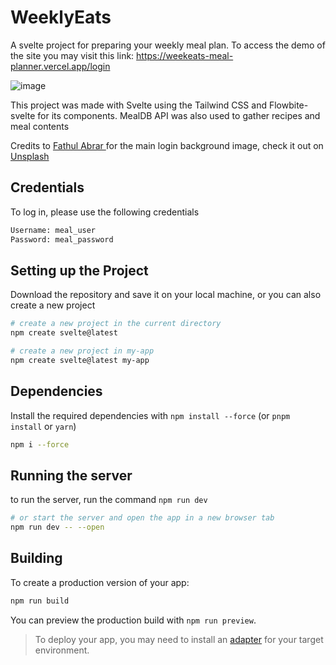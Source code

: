 # WeeklyEats

A svelte project for preparing your weekly meal plan. To access the demo of the site you may visit this link:
https://weekeats-meal-planner.vercel.app/login

![image](https://github.com/princessdlpz/meal-planner/assets/132227818/cf647b2c-d377-4add-9120-8d1b8704f5b3)


This project was made with Svelte using the Tailwind CSS and Flowbite-svelte for its components.
MealDB API was also used to gather recipes and meal contents

Credits to <a href="https://unsplash.com/@f_abrarrr?utm_content=creditCopyText&utm_medium=referral&utm_source=unsplash"> Fathul Abrar </a> for the main login background image, check it out on <a href="https://unsplash.com/photos/cooked-food-on-black-round-plate-T-qI_MI2EMA?utm_content=creditCopyText&utm_medium=referral&utm_source=unsplash">Unsplash</a>

## Credentials
To log in, please use the following credentials
```bash
Username: meal_user
Password: meal_password
```
## Setting up the Project
Download the repository and save it on your local machine, 
or you can also create a new project

```bash
# create a new project in the current directory
npm create svelte@latest

# create a new project in my-app
npm create svelte@latest my-app
```

## Dependencies

Install the required dependencies with `npm install --force` (or `pnpm install` or `yarn`)

```bash
npm i --force

```

## Running the server
to run the server, run the command `npm run dev` 

```bash
# or start the server and open the app in a new browser tab
npm run dev -- --open

```

## Building

To create a production version of your app:

```bash
npm run build
```

You can preview the production build with `npm run preview`.

> To deploy your app, you may need to install an [adapter](https://kit.svelte.dev/docs/adapters) for your target environment.
